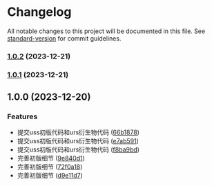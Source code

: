 # Changelog

All notable changes to this project will be documented in this file. See [standard-version](https://github.com/conventional-changelog/standard-version) for commit guidelines.

### [1.0.2](https://enforcer/enforcer-squad/uss/compare/v1.0.0...v1.0.2) (2023-12-21)

### [1.0.1](https://enforcer/enforcer-squad/uss/compare/v1.0.0...v1.0.1) (2023-12-21)

## 1.0.0 (2023-12-20)


### Features

* 提交uss初版代码和urs衍生物代码 ([66b1878](https://enforcer/enforcer-squad/uss/commit/66b1878ad8a09803e36c99453256dbcddc3c9a27))
* 提交uss初版代码和urs衍生物代码 ([e7ab591](https://enforcer/enforcer-squad/uss/commit/e7ab591a2e7018fcb6b5b92c48b6885bb070fd70))
* 提交uss初版代码和urs衍生物代码 ([f8ba9bd](https://enforcer/enforcer-squad/uss/commit/f8ba9bd520e5452d556fedbbe93552419a85b3cb))
* 完善初版细节 ([9e840d1](https://enforcer/enforcer-squad/uss/commit/9e840d1bc40b2721c465fd435796e1970239f373))
* 完善初版细节 ([72f0a18](https://enforcer/enforcer-squad/uss/commit/72f0a18bdf8055044e48031afaac41bcc644b0e5))
* 完善初版细节 ([d9e11d7](https://enforcer/enforcer-squad/uss/commit/d9e11d703602151ba426d835b2a1b6e1104544e9))
